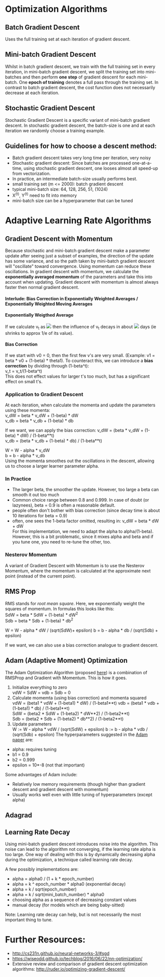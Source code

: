 # Optimization Algorithms

## Batch Gradient Descent
Uses the full training set at each iteration of gradient descent.

## Mini-batch Gradient Descent
Whilst in batch gradient descent, we train with the full training set in every iteration, in mini-batch gradient descent, we split the training
set into mini-batches and then perform **one step** of gradient descent for each mini-batch. One **epoch of training** denotes a full pass through
the training set. In contrast to batch gradient descent, the cost function does not necessarily decrease at each iteration. 

## Stochastic Gradient Descent
Stochastic Gradient Descent is a specific variant of mini-batch gradient descent. In stochastic gradient descent, the batch-size is one and
at each iteration we randomly choose a training example. 

## Guidelines for how to choose a descent method:
* Batch gradient descent takes very long time per iteration, very noisy
* Stochastic gradient descent: Since batches are processed one-at-a-time, using stochastic gradient descent, one looses almost all 
speed-up from vectorization.
* In practice, an intermediate batch-size usually performs best. 
* small training set (m <= 2000): batch gradient descent
* typical mini-batch size: 64, 128, 256, 51, (1024)
* X<sup>(t)</sup>, Y<sup>(t)</sup> need to fit into memory
* mini-batch size can be a hyperparameter that can be tuned

# Adaptive Learning Rate Algorithms
## Gradient Descent with Momentum
Because stochastic and mini-batch gradient descent make a parameter update after seeing just a subset of examples, the direction of the update has some variance, and so the path taken by mini-batch gradient descent will "oscillate" toward convergence. Using momentum can reduce these oscillations.
In gradient descent with momentum, we calculate the **exponentially averaged momentum** of the parameters and take this into account 
when updating. Gradient
descent with momentum is almost always faster then normal gradient descent. 

#### Interlude: Bias Correction in Exponentially Weighted Averages / Exponentially Weighted Moving Averages
#### Exponentially Weigthed Average
If we calculate v<sub>t</sub> as
<img src="https://latex.codecogs.com/svg.latex?\Large&space;v_t={\beta}v_{t-1}+(1-{\beta}){\Theta}_t"/>
then the influence of v<sub>t</sub> decays in about 
<img src="https://latex.codecogs.com/svg.latex?\Large&space;\frac{1}{1-\beta}"/> 
days (ie shrinks to approx 1/e of its value). 
#### Bias Correction
If we start with v0 = 0, then the first few v's are very small. (Example: v1 = beta * v0 + (1-beta) * theta1).
To counteract this, we can introduce a **bias correction** by dividing through (1-beta^t):  
v_t = v_t/(1-beta^t)  
This does not effect values for larger t's too much, but has a significant effect on small t's. 

### Application to Gradient Descent
At each iteration, when calculate the momenta and update the parameters using these momenta:  
v_dW = beta * v_dW + (1-beta) * dW  
v_db = beta * v_db + (1-beta) * db  

If we want, we can apply the bias correction:
v_dW = (beta * v_dW + (1-beta) * dW) / (1-beta\*\*t)  
v_db = (beta * v_db + (1-beta) * db) / (1-beta\*\*t)  

W = W - alpha * v_dW  
b = b - alpha * v_db  
Using the momenta smoothes out the oscillations in the descent, allowing us to choose a larger learner parameter alpha. 

### In Practice
* The larger beta, the smoother the update. However, too large a beta can smooth it out too much
* Common choice range between 0.8 and 0.999. In case of doubt (or lazynees), beta = 0.9 is often a reasonable default.
* people often don't bother with bias correction (since decay time is about 10 iterations for beta = 0.9)
* often, one sees the 1-beta factor omitted, resulting in: v_dW = beta * dW + dW  
  For this implementation, we need to adapt the alpha to alpha/(1-beta). However, this is a bit problematic, since it mixes alpha and beta and if you tune one, you need to re-tune the other, too.

### Nesterov Momentum
A variant of Gradient Descent with Momentum is to use the Nesterov Momentum, where the momentum is calculated at the approximate next point (instead of the current point).

## RMS Prop
RMS stands for *root mean square*. Here, we exponentially weight the squares of momentum. In formulas this looks like this:  
SdW = beta * SdW + (1-beta) * dW<sup>2</sup>  
Sdb = beta * Sdb + (1-beta) * db<sup>2</sup>  

W = W - alpha * dW / (sqrt(SdW)+ epsilon)
b = b - alpha * db / (sqrt(Sdb) + epsilon)

If we want, we can also use a bias correction analogue to gradient descent.

## Adam (Adaptive Moment) Optimization 
The Adam Optimization Algorithm (proposed [here](https://arxiv.org/pdf/1412.6980.pdf)) is a combination of RMSProp and Gradient with Momentum. This is how it goes.
1. Initialize everything to zero  
   vdW = SdW = vdb = Sdb = 0
2. Calculate momemta (using bias correction) and momenta squared  
   vdW = (beta1 * vdW + (1-beta1) * dW) / (1-beta1\*\*t) 
   vdb = (beta1 * vdb + (1-beta1) * db) / (1-beta1\*\*t)  
   SdW = (beta2 * SdW + (1-beta2) * dW\*\*2) / (1-beta2\*\*t)   
   Sdb = (beta2 * Sdb + (1-beta2) * db\*\*2) / (1-beta2\*\*t)   
3. Update parameters  
   W := W - alpha * vdW / (sqrt(SdW) + epsilon)
   b := b - alpha * vdb / (sqrt(Sdb) + epsilon)
The hyperparameters suggested in the [Adam paper](https://arxiv.org/abs/1412.6980) are:
* alpha: requires tuning
* b1 = 0.9
* b2 = 0.999
* epsilon = 10*-8 (not that important)

Some advantages of Adam include:
* Relatively low memory requirements (though higher than gradient descent and gradient descent with momentum)
* Usually works well even with little tuning of hyperparameters (except alpha)

## Adagrad

## Learning Rate Decay
Using mini-batch gradient descent introduces noise into the algorithm. This noise can lead to the algorithm not converging, if the learning rate alpha is too large. One way of dealing with this is by dynamically decreasing alpha during the optimization, a technique called learning rate decay.

A few possibly implementations are:
* alpha = alpha0 / (1 + k * epoch_number)
* alpha = k ^ epoch_number * alpha0 (exponential decay)
* alpha = k / sqrt(epoch_number)
* alpha = k / sqrt(mini_batch_number) * alpha0
* choosing alpha as a sequence of decreasing constant values
* manual decay (for models which are being baby-sitted)

Note: Learning rate decay can help, but is not necessarily the most important thing to tune.

# Further Resources:
* http://cs231n.github.io/neural-networks-3/#sgd
* https://wiseodd.github.io/techblog/2016/06/22/nn-optimization/
* Extensive review and comparison of gradient descent optimization algorithms: http://ruder.io/optimizing-gradient-descent/
